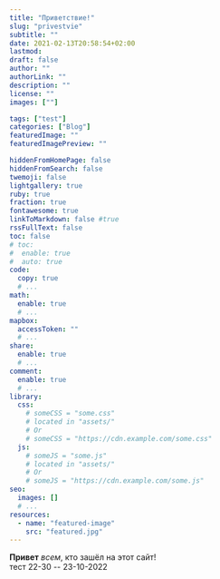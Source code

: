 ```yaml
---
title: "Приветствие!"
slug: "privestvie"
subtitle: ""
date: 2021-02-13T20:58:54+02:00
lastmod: 
draft: false
author: ""
authorLink: ""
description: ""
license: ""
images: [""]

tags: ["test"]
categories: ["Blog"]
featuredImage: ""
featuredImagePreview: ""

hiddenFromHomePage: false
hiddenFromSearch: false
twemoji: false
lightgallery: true
ruby: true
fraction: true
fontawesome: true
linkToMarkdown: false #true
rssFullText: false
toc: false
# toc:
#  enable: true
#  auto: true
code:
  copy: true
  # ...
math:
  enable: true
  # ...
mapbox:
  accessToken: ""
  # ...
share:
  enable: true
  # ...
comment:
  enable: true
  # ...
library:
  css:
    # someCSS = "some.css"
    # located in "assets/"
    # Or
    # someCSS = "https://cdn.example.com/some.css"
  js:
    # someJS = "some.js"
    # located in "assets/"
    # Or
    # someJS = "https://cdn.example.com/some.js"
seo:
  images: []
  # ...
resources:
  - name: "featured-image"
    src: "featured.jpg"   
---
```


**Привет** _всем_, кто зашёл на этот сайт!  
тест 22-30 -- 23-10-2022  

